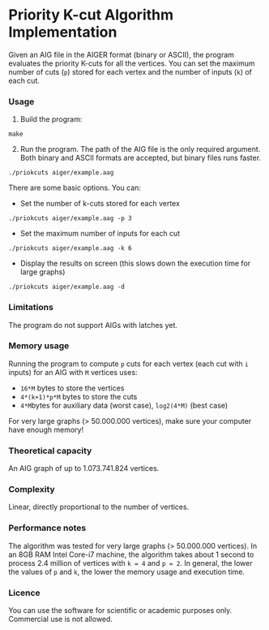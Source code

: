 # Priority K-cut Algorithm Implementation

Given an AIG file in the AIGER format (binary or ASCII), the program evaluates the priority K-cuts for all the vertices. You can set the maximum number of cuts (`p`) stored for each vertex and the number of inputs (`k`) of each cut.

### Usage
1. Build the program:
```
make
```
2. Run the program. The path of the AIG file is the only required argument. Both binary and ASCII formats are accepted, but binary files runs faster.
```
./priokcuts aiger/example.aag
```
There are some basic options. You can:
* Set the number of k-cuts stored for each vertex
```
./priokcuts aiger/example.aag -p 3
```
* Set the maximum number of inputs for each cut
```
./priokcuts aiger/example.aag -k 6
```
* Display the results on screen (this slows down the execution time for large graphs)
```
./priokcuts aiger/example.aag -d
```

### Limitations
The program do not support AIGs with latches yet.

### Memory usage

Running the program to compute `p` cuts for each vertex (each cut with `i` inputs) for an AIG with `M` vertices uses:

* `16*M` bytes to store the vertices
* `4*(k+1)*p*M` bytes to store the cuts
* `4*M`bytes for auxiliary data (worst case), `log2(4*M)` (best case)

For very large graphs (> 50.000.000 vertices), make sure your computer have enough memory!

### Theoretical capacity

An AIG graph of up to 1.073.741.824 vertices.

### Complexity

Linear, directly proportional to the number of vertices.

### Performance notes
The algorithm was tested for very large graphs (> 50.000.000 vertices). In an 8GB RAM Intel Core-i7 machine, the algorithm takes about 1 second to process 2.4 million of vertices with `k = 4` and `p = 2`. In general, the lower the values of `p` and `k`, the lower the memory usage and execution time.

### Licence

You can use the software for scientific or academic purposes only. Commercial use is not allowed.
